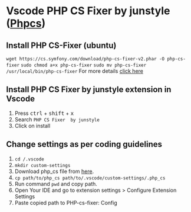 # Vscode PHP CS Fixer by junstyle ([Phpcs](https://github.com/junstyle/vscode-php-cs-fixer))

## Install PHP CS-Fixer (ubuntu)
`wget https://cs.symfony.com/download/php-cs-fixer-v2.phar -O php-cs-fixer`
`sudo chmod a+x php-cs-fixer`
`sudo mv php-cs-fixer /usr/local/bin/php-cs-fixer`
For more details [click here](https://github.com/FriendsOfPHP/PHP-CS-Fixer)

## Install PHP CS Fixer by junstyle extension in Vscode
1. Press <kbd>ctrl</kbd> + <kbd>shift</kbd> + <kbd>x</kbd>
2. Search  `PHP CS Fixer  by junstyle`
3. Click on install

## Change settings as per coding guidelines
1. `cd /.vscode`
2. `mkdir custom-settings`
3. Download php_cs file from [here](#).
4. `cp path/to/php_cs path/to/.vscode/custom-settings/.php_cs`
5. Run command `pwd` and copy path.
6. Open Your IDE and go to extension settings > Configure Extension Settings
7. Paste copied path to PHP-cs-fixer: Config
